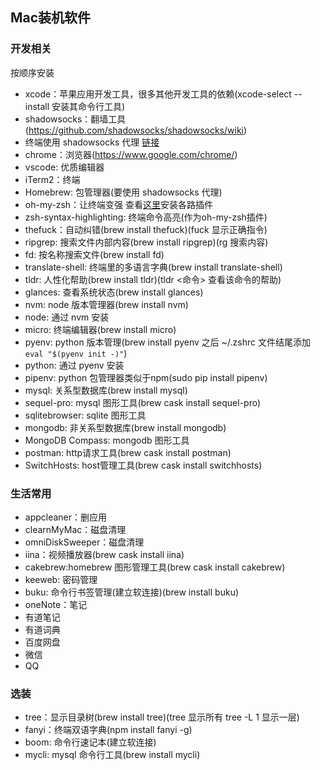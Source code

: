 ## Mac装机软件
### 开发相关
按顺序安装
- xcode：苹果应用开发工具，很多其他开发工具的依赖(xcode-select --install 安装其命令行工具)
- shadowsocks：翻墙工具(https://github.com/shadowsocks/shadowsocks/wiki)
- 终端使用 shadowsocks 代理 [链接](../计算机常识/mac.md)
- chrome：浏览器(https://www.google.com/chrome/)
- vscode: 优质编辑器
- iTerm2：终端
- Homebrew: 包管理器(要使用 shadowsocks 代理)
- oh-my-zsh：让终端变强 查看[这里](./oh-my-zsh.md)安装各路插件
- zsh-syntax-highlighting: 终端命令高亮(作为oh-my-zsh插件)
- thefuck：自动纠错(brew install thefuck)(fuck 显示正确指令)
- ripgrep: 搜索文件内部内容(brew install ripgrep)(rg 搜索内容)
- fd: 按名称搜索文件(brew install fd)
- translate-shell: 终端里的多语言字典(brew install translate-shell)
- tldr: 人性化帮助(brew install tldr)(tldr <命令> 查看该命令的帮助)
- glances: 查看系统状态(brew install glances)
- nvm: node 版本管理器(brew install nvm)
- node: 通过 nvm 安装
- micro: 终端编辑器(brew install micro)
- pyenv: python 版本管理(brew install pyenv 之后 ~/.zshrc 文件结尾添加 `eval "$(pyenv init -)"`)
- python: 通过 pyenv 安装
- pipenv: python 包管理器类似于npm(sudo pip install pipenv)
- mysql: 关系型数据库(brew install mysql)
- sequel-pro: mysql 图形工具(brew cask install sequel-pro)
- sqlitebrowser: sqlite 图形工具
- mongodb: 非关系型数据库(brew install mongodb)
- MongoDB Compass: mongodb 图形工具
- postman: http请求工具(brew cask install postman)
- SwitchHosts: host管理工具(brew cask install switchhosts)

### 生活常用
- appcleaner：删应用
- clearnMyMac：磁盘清理
- omniDiskSweeper：磁盘清理
- iina：视频播放器(brew cask install iina)
- cakebrew:homebrew 图形管理工具(brew cask install cakebrew)
- keeweb: 密码管理  
- buku: 命令行书签管理(建立软连接)(brew install buku)
- oneNote：笔记
- 有道笔记
- 有道词典
- 百度网盘
- 微信
- QQ

### 选装
- tree：显示目录树(brew install tree)(tree 显示所有 tree -L 1 显示一层)
- fanyi：终端双语字典(npm install fanyi -g)
- boom: 命令行速记本(建立软连接)
- mycli: mysql 命令行工具(brew install mycli)